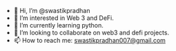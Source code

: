 - 👋 Hi, I’m @swastikpradhan
- 👀 I’m interested in Web 3 and DeFi.
- 🌱 I’m currently learning python.
- 💞️ I’m looking to collaborate on web3 and defi projects.
- 📫 How to reach me: swastikpradhan007@gmail.com

<!---
swastikpradhan/swastikpradhan is a ✨ special ✨ repository because its `README.md` (this file) appears on your GitHub profile.
You can click the Preview link to take a look at your changes.
--->
